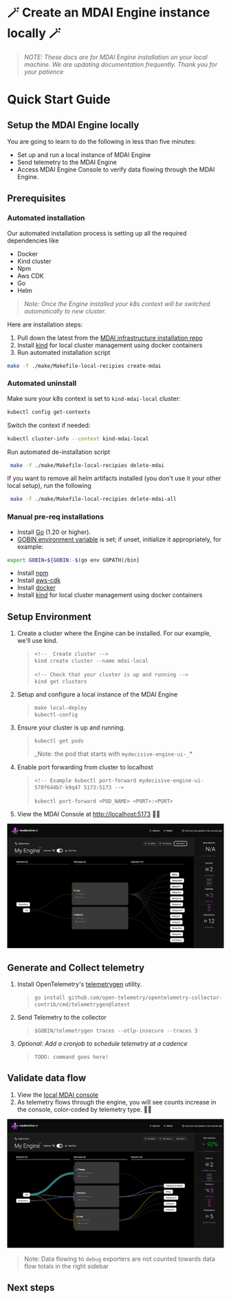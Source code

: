 # 🪄 Create an MDAI Engine instance locally 🪄

>*NOTE: These docs are for MDAI Engine installation on your local machine. We are updating documentation frequently. Thank you for your patience*

# Quick Start Guide

<!-- toc -->

## Setup the MDAI Engine locally

You are going to learn to do the following in less than five minutes:

- Set up and run a local instance of MDAI Engine
- Send telemetry to the MDAI Engine
- Access MDAI Engine Console to verify data flowing through the MDAI Engine.

## Prerequisites

### Automated installation
Our automated installation process is setting up all the required dependencies like
- Docker
- Kind cluster
- Npm
- Aws CDK
- Go
- Helm

>_Note: Once the Engine installed your k8s context will be switched automatically to new cluster._   

Here are installation steps:

1. Pull down the latest from the [MDAI infrastructure installation repo](https://github.com/DecisiveAI/mdai-inkops)
2. Install [kind](https://kind.sigs.k8s.io/docs/user/quick-start/) for local cluster management using docker containers
3. Run automated installation script
```bash
make -f ./make/Makefile-local-recipies create-mdai
```
### Automated uninstall
Make sure your k8s context is set to `kind-mdai-local` cluster:
```bash
kubectl config get-contexts
```
Switch the context if needed:
```bash
kubectl cluster-info --context kind-mdai-local
```
Run automated de-installation script
```bash
 make -f ./make/Makefile-local-recipies delete-mdai
```
If you want to remove all helm artifacts installed (you don't use it your other local setup), run the following
```bash
 make -f ./make/Makefile-local-recipies delete-mdai-all
```

### Manual pre-req installations

- Install [Go](https://go.dev/dl/) (1.20 or higher).
- [GOBIN environment variable](https://pkg.go.dev/cmd/go#hdr-Environment_variables) is set; if unset, initialize it appropriately, for example:
 ```bash
 export GOBIN=${GOBIN:-$(go env GOPATH)/bin}
 ```
- Install [npm](https://nodejs.org/en/download)
- Install [aws-cdk](https://docs.aws.amazon.com/cdk/v2/guide/cli.html)
- Install [docker](https://www.docker.com/get-started/)
- Install [kind](https://kind.sigs.k8s.io/docs/user/quick-start/) for local cluster management using docker containers

## Setup Environment

1. Create a cluster where the Engine can be installed. For our example, we'll use kind.
   > ```@bash
   > <!--  Create cluster -->
   > kind create cluster --name mdai-local
   >
   > <!-- Check that your cluster is up and running -->
   > kind get clusters
   > ```
2. Setup and configure a local instance of the MDAI Engine

   > ````@bash
   > make local-deploy
   > kubectl-config
   > ````

3. Ensure your cluster is up and running.

   > ```@bash
   > kubectl get pods
   > ```
   >
   > _Note: the pod that starts with `mydecisive-engine-ui-_`\*

4. Enable port forwarding from cluster to localhost

   > ```
   > <!-- Example kubectl port-forward mydecisive-engine-ui-578f644b7-k9q47 5173:5173 -->
   >
   > kubectl port-forward <POD_NAME> <PORT>:<PORT>
   > ```

5. View the MDAI Console at [http://localhost:5173](http://localhost:5173) 🐙🎉

![A bright and shiny MDAI Engine Console](../../media/console-new-and-shiny.png)

## Generate and Collect telemetry

1. Install OpenTelemetry's [telemetrygen](https://github.com/open-telemetry/opentelemetry-collector-contrib/tree/main/cmd/telemetrygen) utility.
   > ```@bash
   > go install github.com/open-telemetry/opentelemetry-collector-contrib/cmd/telemetrygen@latest
   > ```
2. Send Telemetry to the collector
   > ```@bash
   > $GOBIN/telemetrygen traces --otlp-insecure --traces 3
   > ```
3. _Optional: Add a cronjob to schedule telemetry at a cadence_
   > ```
   > TODO: command goes here!
   > ```

## Validate data flow

1. View the [local MDAI console](http://localhost:5173)
2. As telemetry flows through the engine, you will see counts increase in the console, color-coded by telemetry type. 🐙🎉

![The MDAI Engine Console showing data flows](../../media/console-data-flow.png)

> Note: Data flowing to `debug` exporters are not counted towards data flow totals in the right sidebar

## Next steps
